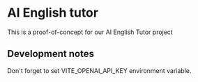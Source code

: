 # AI English tutor

This is a proof-of-concept for our AI English Tutor project

## Development notes

Don't forget to set VITE_OPENAI_API_KEY environment variable.